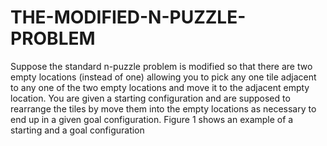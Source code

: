 # THE-MODIFIED-N-PUZZLE-PROBLEM
Suppose the standard n-puzzle problem is modified so that there are two empty locations (instead of one) allowing you to pick any one tile adjacent to any one of the two empty locations and move it to the adjacent empty location. You are given a starting configuration and are supposed to rearrange the tiles by move them into the empty locations as necessary to end up in a given goal configuration. Figure 1 shows an example of a starting and a goal configuration
